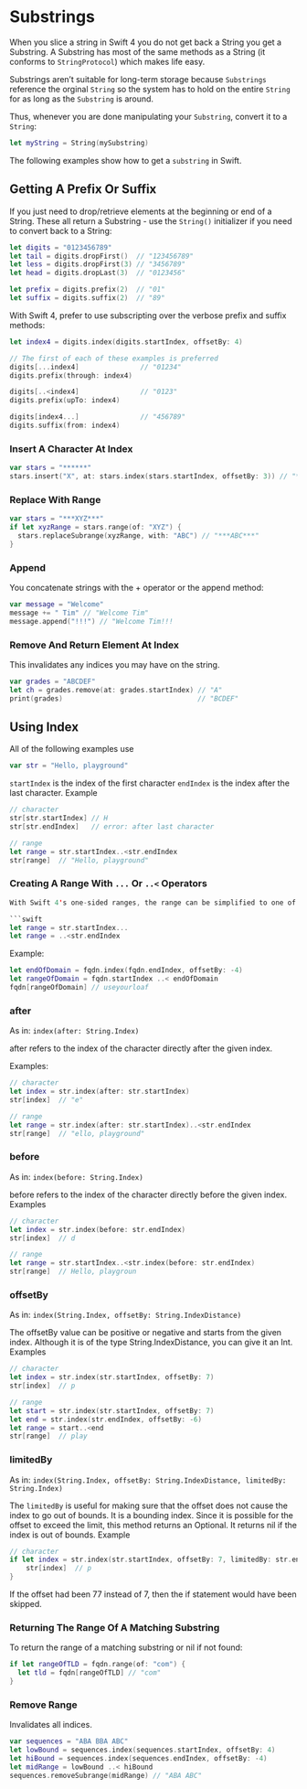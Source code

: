 # Substrings

When you slice a string in Swift 4 you do not get back a String you get a Substring. A Substring has most of the same methods as a String (it conforms to `StringProtocol`) which makes life easy.

Substrings aren’t suitable for long-term storage because `Substrings` reference the orginal `String` so the system has to hold on the entire `String` for as long as the `Substring` is around.

Thus, whenever you are done manipulating your `Substring`, convert it to a `String`:

```swift
let myString = String(mySubstring)
```

The following examples show how to get a `substring` in Swift.

## Getting A Prefix Or Suffix

If you just need to drop/retrieve elements at the beginning or end of a String. These all return a Substring - use the `String()` initializer if you need to convert back to a String:

```swift
let digits = "0123456789"
let tail = digits.dropFirst()  // "123456789"
let less = digits.dropFirst(3) // "3456789"
let head = digits.dropLast(3)  // "0123456"

let prefix = digits.prefix(2)  // "01"
let suffix = digits.suffix(2)  // "89"
```

With Swift 4, prefer to use subscripting over the verbose prefix and suffix methods:

```swift
let index4 = digits.index(digits.startIndex, offsetBy: 4)

// The first of each of these examples is preferred
digits[...index4]               // "01234"
digits.prefix(through: index4)

digits[..<index4]               // "0123"
digits.prefix(upTo: index4)

digits[index4...]               // "456789"
digits.suffix(from: index4)
```

### Insert A Character At Index

```swift
var stars = "******"
stars.insert("X", at: stars.index(stars.startIndex, offsetBy: 3)) // "***X***"
```

### Replace With Range

```swift
var stars = "***XYZ***"
if let xyzRange = stars.range(of: "XYZ") {
  stars.replaceSubrange(xyzRange, with: "ABC") // "***ABC***"
}
```

### Append

You concatenate strings with the + operator or the append method:

```swift
var message = "Welcome"
message += " Tim" // "Welcome Tim"
message.append("!!!") // "Welcome Tim!!!
```

### Remove And Return Element At Index

This invalidates any indices you may have on the string.

```swift
var grades = "ABCDEF"
let ch = grades.remove(at: grades.startIndex) // "A"
print(grades)                                 // "BCDEF"
```

## Using Index

All of the following examples use

```swift
var str = "Hello, playground"
```

`startIndex` is the index of the first character
`endIndex` is the index after the last character.
Example

```swift
// character
str[str.startIndex] // H
str[str.endIndex]   // error: after last character

// range
let range = str.startIndex..<str.endIndex
str[range]  // "Hello, playground"
```

### Creating A Range With `...` Or `..<` Operators

```swift
With Swift 4's one-sided ranges, the range can be simplified to one of the following forms.

```swift
let range = str.startIndex...
let range = ..<str.endIndex
```

Example:

```swift
let endOfDomain = fqdn.index(fqdn.endIndex, offsetBy: -4)
let rangeOfDomain = fqdn.startIndex ..< endOfDomain
fqdn[rangeOfDomain] // useyourloaf
```

### after

As in: `index(after: String.Index)`

after refers to the index of the character directly after the given index.

Examples:

```swift
// character
let index = str.index(after: str.startIndex)
str[index]  // "e"

// range
let range = str.index(after: str.startIndex)..<str.endIndex
str[range]  // "ello, playground"
```

### before

As in: `index(before: String.Index)`

before refers to the index of the character directly before the given index.
Examples

```swift
// character
let index = str.index(before: str.endIndex)
str[index]  // d

// range
let range = str.startIndex..<str.index(before: str.endIndex)
str[range]  // Hello, playgroun
```

### offsetBy

As in: `index(String.Index, offsetBy: String.IndexDistance)`

The offsetBy value can be positive or negative and starts from the given index. Although it is of the type String.IndexDistance, you can give it an Int.
Examples

```swift
// character
let index = str.index(str.startIndex, offsetBy: 7)
str[index]  // p

// range
let start = str.index(str.startIndex, offsetBy: 7)
let end = str.index(str.endIndex, offsetBy: -6)
let range = start..<end
str[range]  // play
```

### limitedBy

As in: `index(String.Index, offsetBy: String.IndexDistance, limitedBy: String.Index)`

The `limitedBy` is useful for making sure that the offset does not cause the index to go out of bounds. It is a bounding index. Since it is possible for the offset to exceed the limit, this method returns an Optional. It returns nil if the index is out of bounds.
Example

```swift
// character
if let index = str.index(str.startIndex, offsetBy: 7, limitedBy: str.endIndex) {
    str[index]  // p
}
```

If the offset had been 77 instead of 7, then the if statement would have been skipped.

### Returning The Range Of A Matching Substring

To return the range of a matching substring or nil if not found:

```swift
if let rangeOfTLD = fqdn.range(of: "com") {
  let tld = fqdn[rangeOfTLD] // "com"
}
```

### Remove Range

Invalidates all indices.

```swift
var sequences = "ABA BBA ABC"
let lowBound = sequences.index(sequences.startIndex, offsetBy: 4)
let hiBound = sequences.index(sequences.endIndex, offsetBy: -4)
let midRange = lowBound ..< hiBound
sequences.removeSubrange(midRange) // "ABA ABC"
```